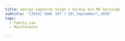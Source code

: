 ```yaml
---
title: George Sapooran Singh v Gordip d/o MD Garsingh 
subtitle: "[2016] SGHC 197 / 19\_September\_2016"
tags:
  - Family Law
  - Maintenance

---
```


